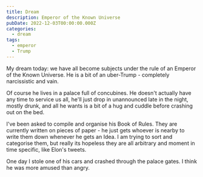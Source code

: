 ```yaml
---
title: Dream
description: Emperor of the Known Universe
pubDate: 2022-12-03T00:00:00.000Z
categories:
  - dream
tags:
  - emperor
  - Trump
---
```


My dream today: we have all become subjects under the rule of an Emperor of the Known Universe. He is a bit of an uber-Trump - completely narcissistic and vain.

Of course he lives in a palace full of concubines. He doesn't actually have any time to service us all, he'll just drop in unannounced late in the night, mostly drunk, and all he wants is a bit of a hug and cuddle before crashing out on the bed.

I've been asked to compile and organise his Book of Rules. They are currently written on pieces of paper - he just gets whoever is nearby to write them down whenever he gets an Idea. I am trying to sort and categorise them, but really its hopeless they are all arbitrary and moment in time specific, like Elon's tweets.

One day I stole one of his cars and crashed through the palace gates. I think he was more amused than angry.
